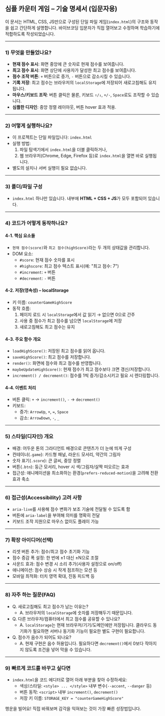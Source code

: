 ## 심플 카운터 게임 – 기술 명세서 (입문자용)

이 문서는 HTML, CSS, JS만으로 구성된 단일 파일 게임(`index.html`)의 구조와 동작을 쉽고 간단하게 설명합니다. 바이브코딩 입문자가 직접 열어보고 수정하며 학습하기에 적합하도록 작성되었습니다.

---

### 1) 무엇을 만들었나요?
- **현재 점수 표시**: 화면 중앙에 큰 숫자로 현재 점수를 보여줍니다.
- **최고 점수 표시**: 화면 상단에 사용자가 달성한 최고 점수를 보여줍니다.
- **점수 조작 버튼**: `+` 버튼으로 증가, `-` 버튼으로 감소시킬 수 있습니다.
- **기록 저장**: 최고 점수는 브라우저의 `localStorage`에 저장되어 새로고침해도 유지됩니다.
- **마우스/키보드 조작**: 버튼 클릭은 물론, 키보드 `↑/↓`, `+/-`, `Space`로도 조작할 수 있습니다.
- **심플한 디자인**: 중앙 정렬 레이아웃, 버튼 hover 효과 적용.

---

### 2) 어떻게 실행하나요?
- 이 프로젝트는 단일 파일입니다: `index.html`
- 실행 방법:
  1. 파일 탐색기에서 `index.html`을 더블 클릭하거나,
  2. 웹 브라우저(Chrome, Edge, Firefox 등)로 `index.html`을 열면 바로 실행됩니다.
- 별도의 설치나 서버 실행이 필요 없습니다.

---

### 3) 폴더/파일 구성
- `index.html` 하나만 있습니다. 내부에 **HTML + CSS + JS**가 모두 포함되어 있습니다.

---

### 4) 코드가 어떻게 동작하나요?

#### 4-1. 핵심 요소들
- `현재 점수(score)`와 `최고 점수(highScore)`라는 두 개의 상태값을 관리합니다.
- DOM 요소:
  - `#score`: 현재 점수 숫자를 표시
  - `#highscore`: 최고 점수 텍스트 표시(예: "최고 점수: 7")
  - `#increment`: `+` 버튼
  - `#decrement`: `-` 버튼

#### 4-2. 저장(영속성) – localStorage
- 키 이름: `counterGameHighScore`
- 동작 흐름:
  1. 페이지 로드 시 `localStorage`에서 값 읽기 → 없으면 0으로 간주
  2. 사용 중 점수가 최고 점수를 넘으면 `localStorage`에 저장
  3. 새로고침해도 최고 점수는 유지

#### 4-3. 주요 함수 개요
- `loadHighScore()`: 저장된 최고 점수를 읽어 옵니다.
- `saveHighScore()`: 최고 점수를 저장합니다.
- `render()`: 화면에 점수와 최고 점수를 반영합니다.
- `maybeUpdateHighScore()`: 현재 점수가 최고 점수보다 크면 갱신/저장합니다.
- `increment() / decrement()`: 점수를 1씩 증가/감소시키고 필요 시 렌더링합니다.

#### 4-4. 이벤트 처리
- 버튼 클릭: `+` → `increment()`, `-` → `decrement()`
- 키보드:
  - 증가: `ArrowUp`, `+`, `=`, `Space`
  - 감소: `ArrowDown`, `-`, `_`

---

### 5) 스타일(디자인) 개요
- 배경: 어두운 톤의 그라디언트 배경으로 콘텐츠가 더 눈에 띄게 구성
- 컨테이너(`.game`): 카드형 패널, 라운드 모서리, 약간의 그림자
- 숫자 표기(`.score`): 큰 글씨, 중앙 정렬
- 버튼(`.btn`): 둥근 모서리, hover 시 색/그림자/살짝 떠오르는 효과
- 접근성: 애니메이션을 최소화하는 환경(`prefers-reduced-motion`)을 고려해 전환 효과 축소

---

### 6) 접근성(Accessibility) 고려 사항
- `aria-live`를 사용해 점수 변화가 보조 기술에 전달될 수 있도록 함
- 버튼에 `aria-label`을 부여해 의미를 명확히 전달
- 키보드 조작 지원으로 마우스 없이도 플레이 가능

---

### 7) 확장 아이디어(선택)
- 리셋 버튼 추가: 점수/최고 점수 초기화 기능
- 점수 증감 폭 설정: 한 번에 ±1 대신 ±N으로 조절
- 사운드 효과: 점수 변경 시 소리 추가(사용자 설정으로 on/off)
- 애니메이션: 점수 상승 시 작게 점프하는 모션 등
- 모바일 최적화: 터치 영역 확대, 진동 피드백 등

---

### 8) 자주 하는 질문(FAQ)
- Q. 새로고침해도 최고 점수가 남는 이유는?
  - A. 브라우저의 `localStorage`에 숫자를 저장해두기 때문입니다.
- Q. 다른 브라우저/컴퓨터에서 최고 점수를 공유할 수 있나요?
  - A. `localStorage`는 현재 브라우저/기기/도메인에만 저장됩니다. 클라우드 동기화가 필요하면 서버나 동기화 기능이 필요한 별도 구현이 필요합니다.
- Q. 점수가 음수가 되어도 되나요?
  - A. 현재 구현은 음수 허용입니다. 필요하다면 `decrement()`에서 0보다 작아지지 않도록 조건을 넣어 막을 수 있습니다.

---

### 9) 빠르게 코드를 바꾸고 싶다면
- `index.html`을 코드 에디터로 열어 아래 부분을 찾아 수정하세요:
  - 색상/스타일: `<style> ... </style>` 내부 변수(`--accent`, `--danger` 등)
  - 버튼 동작: `<script>` 내부 `increment()`, `decrement()`
  - 저장 키 이름: `STORAGE_KEY = "counterGameHighScore"`

행운을 빌어요! 직접 바꿔보며 감각을 익혀보는 것이 가장 빠른 성장법입니다.


